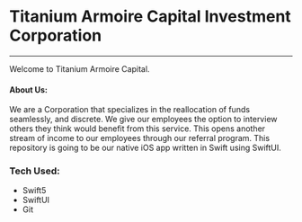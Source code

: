 # Titanium Armoire Capital Investment Corporation
<hr/>
<p>
  Welcome to Titanium Armoire Capital.<br/>
</p>
<h4> About Us: </h4>
<p>
  We are a Corporation that specializes in the reallocation of funds seamlessly, and discrete. We give our employees the option to interview others they think would benefit from this service. This opens another stream of income to our employees through our referral program. This repository is going to be our native iOS app written in Swift using SwiftUI.
</p>
<h3>
  Tech Used:
</h3>
<ul>
  <li> Swift5 </li>
  <li> SwiftUI </li>
  <li> Git </li>
</ul>
